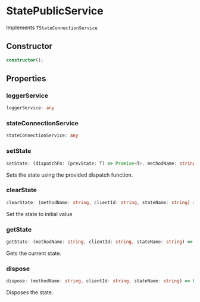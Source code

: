 # StatePublicService

Implements `TStateConnectionService`

## Constructor

```ts
constructor();
```

## Properties

### loggerService

```ts
loggerService: any
```

### stateConnectionService

```ts
stateConnectionService: any
```

### setState

```ts
setState: (dispatchFn: (prevState: T) => Promise<T>, methodName: string, clientId: string, stateName: string) => Promise<T>
```

Sets the state using the provided dispatch function.

### clearState

```ts
clearState: (methodName: string, clientId: string, stateName: string) => Promise<T>
```

Set the state to initial value

### getState

```ts
getState: (methodName: string, clientId: string, stateName: string) => Promise<T>
```

Gets the current state.

### dispose

```ts
dispose: (methodName: string, clientId: string, stateName: string) => Promise<void>
```

Disposes the state.
